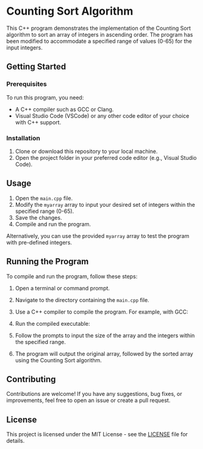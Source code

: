 # Counting Sort Algorithm

This C++ program demonstrates the implementation of the Counting Sort algorithm to sort an array of integers in ascending order. The program has been modified to accommodate a specified range of values (0-65) for the input integers.

## Getting Started

### Prerequisites

To run this program, you need:

- A C++ compiler such as GCC or Clang.
- Visual Studio Code (VSCode) or any other code editor of your choice with C++ support.

### Installation

1. Clone or download this repository to your local machine.
2. Open the project folder in your preferred code editor (e.g., Visual Studio Code).

## Usage

1. Open the `main.cpp` file.
2. Modify the `myarray` array to input your desired set of integers within the specified range (0-65).
3. Save the changes.
4. Compile and run the program.

Alternatively, you can use the provided `myarray` array to test the program with pre-defined integers.

## Running the Program

To compile and run the program, follow these steps:

1. Open a terminal or command prompt.
2. Navigate to the directory containing the `main.cpp` file.
3. Use a C++ compiler to compile the program. For example, with GCC:


4. Run the compiled executable:


5. Follow the prompts to input the size of the array and the integers within the specified range.
6. The program will output the original array, followed by the sorted array using the Counting Sort algorithm.

## Contributing

Contributions are welcome! If you have any suggestions, bug fixes, or improvements, feel free to open an issue or create a pull request.

## License

This project is licensed under the MIT License - see the [LICENSE](LICENSE) file for details.
